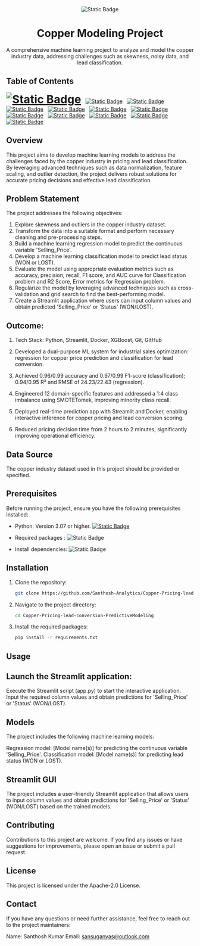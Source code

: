 <div align="center">
    <img alt="Static Badge" src="https://img.shields.io/badge/Modeling-blue?style=for-the-badge&logoColor=white&logo=Python&label=Copper&labelColor=grey&color=blue">
</div>

# <div align="center"> Copper Modeling Project</div>

<div align="center"> A comprehensive machine learning project to analyze and model the copper industry data, addressing challenges such as skewness, noisy data, and lead classification. </div>

## Table of Contents

<a href="#overview"><img alt="Static Badge" src="https://img.shields.io/badge/Overview_-blue?style=--&logo=headspace&logoColor=maroon&ogoSize=auto" style="font-size: 30px; font-weight: bold;"></a> &nbsp;
<a href="#problem-statement"><img alt="Static Badge" src="https://img.shields.io/badge/Problem%20Statement_-blue?style=--&logo=headspace&logoColor=maroon"></a> &nbsp;
<a href="#Outcome"><img alt="Static Badge" src="https://img.shields.io/badge/Problem%20Statement_-blue?style=--&logo=headspace&logoColor=maroon"></a> &nbsp;
<a href="#data-source"><img alt="Static Badge" src="https://img.shields.io/badge/Data%20Source_-blue?style=--&logo=headspace&logoColor=maroon"></a> &nbsp;
<a href="#prerequisites"><img alt="Static Badge" src="https://img.shields.io/badge/Prerequisites_-blue?style=--&logo=headspace&logoColor=maroon"></a> &nbsp;
<a href="#installation"><img alt="Static Badge" src="https://img.shields.io/badge/Installation_-blue?style=--&logo=headspace&logoColor=maroon"></a> &nbsp;
<a href="#usage"><img alt="Static Badge" src="https://img.shields.io/badge/Usage_-blue?style=--&logo=headspace&logoColor=maroon"></a> &nbsp;
<a href="#models"><img alt="Static Badge" src="https://img.shields.io/badge/Models_-blue?style=--&logo=headspace&logoColor=maroon"></a> &nbsp;
<a href="#streamlit-gui"><img alt="Static Badge" src="https://img.shields.io/badge/Streamlit%20GUI_-blue?style=--&logo=headspace&logoColor=maroon"></a> &nbsp;
<a href="#contributing"><img alt="Static Badge" src="https://img.shields.io/badge/Contributing_-blue?style=--&logo=headspace&logoColor=maroon"></a> &nbsp;
<a href="#license"><img alt="Static Badge" src="https://img.shields.io/badge/License_-blue?style=--&logo=headspace&logoColor=maroon"></a>
<a href="#contact"><img alt="Static Badge" src="https://img.shields.io/badge/Contact_-blue?style=--&logo=headspace&logoColor=maroon"></a>

## Overview

This project aims to develop machine learning models to address the challenges faced by the copper industry in pricing and lead classification. By leveraging advanced techniques such as data normalization, feature scaling, and outlier detection, the project delivers robust solutions for accurate pricing decisions and effective lead classification.

## Problem Statement

The project addresses the following objectives:

1. Explore skewness and outliers in the copper industry dataset.
2. Transform the data into a suitable format and perform necessary cleaning and pre-processing steps.
3. Build a machine learning regression model to predict the continuous variable 'Selling_Price'.
4. Develop a machine learning classification model to predict lead status (WON or LOST).
5. Evaluate the model using appropriate evaluation metrics such as accuracy, precision, recall, F1 score, and AUC curve for Classification problem and R2 Score, Error metrics for Regression problem.
6. Regularize the model by leveraging advanced techniques such as cross-validation and grid search to find the best-performing model.
7. Create a Streamlit application where users can input column values and obtain predicted 'Selling_Price' or 'Status' (WON/LOST).

## Outcome:

1. Tech Stack: Python, Streamlit, Docker, XGBoost, Git, GitHub

2. Developed a dual-purpose ML system for industrial sales optimization: regression for copper price prediction and classification for lead conversion.

3. Achieved 0.96/0.99 accuracy and 0.97/0.99 F1-score (classification); 0.94/0.95 R² and RMSE of 24.23/22.43 (regression).

4. Engineered 12 domain-specific features and addressed a 1:4 class imbalance using SMOTETomek, improving minority class recall.

5. Deployed real-time prediction app with Streamlit and Docker, enabling interactive inference for copper pricing and lead conversion scoring.

6. Reduced pricing decision time from 2 hours to 2 minutes, significantly improving operational efficiency.

## Data Source

The copper industry dataset used in this project should be provided or specified.

## Prerequisites

Before running the project, ensure you have the following prerequisites installed:

- Python: Version 3.07 or higher. <a href="https://www.python.org/downloads">
  <img alt="Static Badge" src="https://img.shields.io/badge/Download_Python-darkgreen?style=--&logo=python&logoColor=white">
  </a>

- Required packages : <img alt="Static Badge" src="https://img.shields.io/badge/Pandas--NumP--SKlearn--Seaborn--Matplotlib--Streamlit-darkgreen?style=--&logo=pypi&logoColor=white">

- Install dependencies: <img alt="Static Badge" src="https://img.shields.io/badge/pip install --r requirements.txt-darkgreen?style=--&logo=pypi&logoColor=white">

## Installation

1. Clone the repository:

   ```bash
   git clone https://github.com/Santhosh-Analytics/Copper-Pricing-lead-conversion-PredictiveModeling-.git
   ```

2. Navigate to the project directory:
   ```bash
   cd Copper-Pricing-lead-conversion-PredictiveModeling
   ```
3. Install the required packages:
   ```bash
   pip install -r requirements.txt
   ```

## Usage

<!-- Prepare the data: -->
<!---->
<!-- Obtain the copper industry dataset and place it in the appropriate directory. -->
<!---->
<!-- ## Run the data preprocessing scripts: -->
<!---->
<!-- Execute the scripts to handle missing values, treat outliers, and address skewness in the dataset. -->
<!-- Perform feature engineering and encoding as required. -->
<!---->
<!-- ## Train the models: -->
<!---->
<!-- Run the scripts to train the regression model for predicting 'Selling_Price'. -->
<!-- Train the classification model for predicting lead status (WON or LOST). -->
<!---->

## Launch the Streamlit application:

Execute the Streamlit script (app.py) to start the interactive application.
Input the required column values and obtain predictions for 'Selling_Price' or 'Status' (WON/LOST).

## Models

The project includes the following machine learning models:

Regression model: [Model name(s)] for predicting the continuous variable 'Selling_Price'.
Classification model: [Model name(s)] for predicting lead status (WON or LOST).

## Streamlit GUI

The project includes a user-friendly Streamlit application that allows users to input column values and obtain predictions for 'Selling_Price' or 'Status' (WON/LOST) based on the trained models.

## Contributing

Contributions to this project are welcome. If you find any issues or have suggestions for improvements, please open an issue or submit a pull request.

## License

This project is licensed under the Apache-2.0 License.

## Contact

If you have any questions or need further assistance, feel free to reach out to the project maintainers:

Name: Santhosh Kumar
Email: sansuganyas@outlook.com
